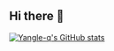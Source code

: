 ## Hi there 👋

<!--
**yangle-q/yangle-q** is a ✨ _special_ ✨ repository because its `README.md` (this file) appears on your GitHub profile.

Here are some ideas to get you started:

- 🔭 I’m currently working on ...
- 🌱 I’m currently learning ...
- 👯 I’m looking to collaborate on ...
- 🤔 I’m looking for help with ...
- 💬 Ask me about ...
- 📫 How to reach me: ...
- 😄 Pronouns: ...
- ⚡ Fun fact: ...
-->
[![Yangle-q's GitHub stats](https://github-readme-stats.vercel.app/api?username=yangle-q)](https://github.com/yangle-q/github-readme-stats&show_icons=true&theme=merko)
